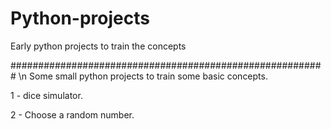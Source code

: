 # Python-projects
 Early python projects to train the concepts

######################################################### \n
Some small python projects to train some basic concepts.


1 - dice simulator.

2 - Choose a random number.
